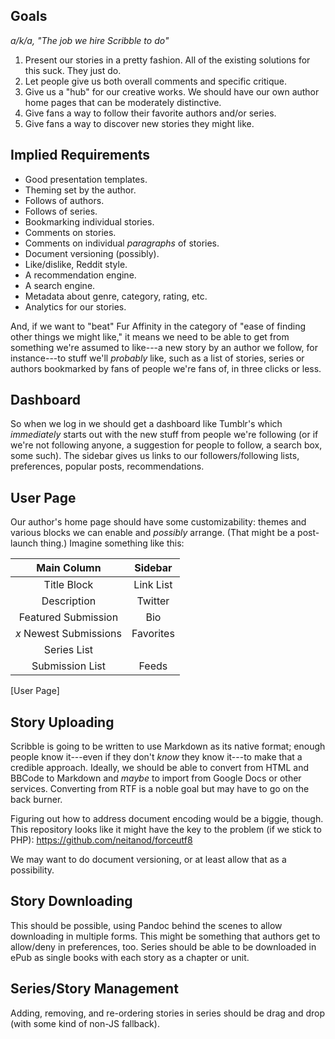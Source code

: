 ## Goals ##

*a/k/a, "The job we hire Scribble to do"*

1. Present our stories in a pretty fashion. All of the existing solutions for this suck. They just do.
2. Let people give us both overall comments and specific critique.
3. Give us a "hub" for our creative works. We should have our own author home pages that can be moderately distinctive.
4. Give fans a way to follow their favorite authors and/or series.
5. Give fans a way to discover new stories they might like.

## Implied Requirements ##

* Good presentation templates.
* Theming set by the author.
* Follows of authors.
* Follows of series.
* Bookmarking individual stories.
* Comments on stories.
* Comments on individual *paragraphs* of stories.
* Document versioning (possibly).
* Like/dislike, Reddit style.
* A recommendation engine.
* A search engine.
* Metadata about genre, category, rating, etc.
* Analytics for our stories.

And, if we want to "beat" Fur Affinity in the category of "ease of finding other things we might like," it means we need to be able to get from something we're assumed to like---a new story by an author we follow, for instance---to stuff we'll *probably* like, such as a list of stories, series or authors bookmarked by fans of people we're fans of, in three clicks or less.

## Dashboard ##

So when we log in we should get a dashboard like Tumblr's which *immediately* starts out with the new stuff from people we're following (or if we're not following anyone, a suggestion for people to follow, a search box, some such). The sidebar gives us links to our followers/following lists, preferences, popular posts, recommendations.


## User Page ##

Our author's home page should have some customizability: themes and various blocks we can enable and *possibly* arrange. (That might be a post-launch thing.) Imagine something like this:

| Main Column	| Sidebar	|  
| :----------------:	| :---------:	|  
| Title Block	| Link List	|  
| Description	| Twitter	|  
| Featured Submission	| Bio	|  
| *x* Newest Submissions	| Favorites	|  
| Series List	|	|  
| Submission List	| Feeds	|  
[User Page]

## Story Uploading ##

Scribble is going to be written to use Markdown as its native format; enough people know it---even if they don't *know* they know it---to make that a credible approach. Ideally, we should be able to convert from HTML and BBCode to Markdown and *maybe* to import from Google Docs or other services. Converting from RTF is a noble goal but may have to go on the back burner.

Figuring out how to address document encoding would be a biggie, though. This repository looks like it might have the key to the problem (if we stick to PHP): <https://github.com/neitanod/forceutf8>

We may want to do document versioning, or at least allow that as a possibility.

## Story Downloading ##

This should be possible, using Pandoc behind the scenes to allow downloading in multiple forms. This might be something that authors get to allow/deny in preferences, too. Series should be able to be downloaded in ePub as single books with each story as a chapter or unit.

## Series/Story Management ##

Adding, removing, and re-ordering stories in series should be drag and drop (with some kind of non-JS fallback).
